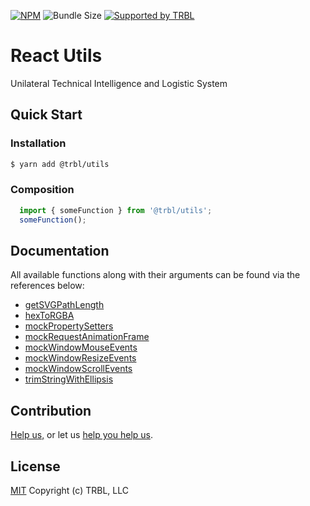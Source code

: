 [![NPM](https://img.shields.io/npm/v/@trbl/utils)](https://www.npmjs.com/@trbl/utils)
![Bundle Size](https://img.shields.io/bundlephobia/minzip/@trbl/utils?label=zipped)
[![Supported by TRBL](https://img.shields.io/badge/supported_by-TRBL-black)](https://github.com/trouble)

# React Utils

Unilateral Technical Intelligence and Logistic System

## Quick Start

### Installation

```bash
$ yarn add @trbl/utils
```

### Composition

```javascript
  import { someFunction } from '@trbl/utils';
  someFunction();
```

## Documentation

All available functions along with their arguments can be found via the references below:

  - [getSVGPathLength](./src/getSVGPathLength/README.md)
  - [hexToRGBA](./src/hexToRGBA/README.md)
  - [mockPropertySetters](./src/mockPropertySetters/README.md)
  - [mockRequestAnimationFrame](./src/mockRequestAnimationFrame/README.md)
  - [mockWindowMouseEvents](./src/mockWindowMouseEvents/README.md)
  - [mockWindowResizeEvents](./src/mockWindowResizeEvents/README.md)
  - [mockWindowScrollEvents](./src/mockWindowScrollEvents/README.md)
  - [trimStringWithEllipsis](./src/trimStringWithEllipsis/README.md)

## Contribution

[Help us,](https://github.com/trouble/.github/blob/master/CONTRIBUTING.md) or let us [help you help us](https://github.com/trouble/.github/blob/master/SUPPORT.md).

## License

[MIT](https://github.com/trouble/utils/blob/master/LICENSE) Copyright (c) TRBL, LLC

